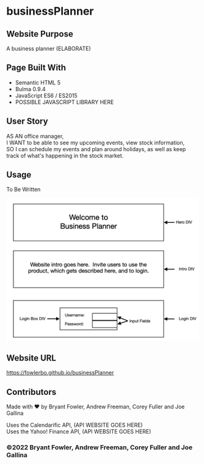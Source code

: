 # businessPlanner

## Website Purpose

A business planner (ELABORATE)

## Page Built With

- Semantic HTML 5
- Bulma 0.9.4
- JavaScript ES6 / ES2015
- POSSIBLE JAVASCRIPT LIBRARY HERE

## User Story

AS AN office manager,  
I WANT to be able to see my upcoming events, view stock information,  
SO I can schedule my events and plan around holidays, as well as keep track of what's happening in the stock market.

## Usage

To Be Written

![Screenshot of Title Page Wireframe](/assets/images/businessPlanner-Title-Page-Wireframe_screenshot.png)

## Website URL

https://fowlerbo.github.io/businessPlanner

## Contributors

Made with ❤️ by Bryant Fowler, Andrew Freeman, Corey Fuller and Joe Gallina

Uses the Calendarific API, (API WEBSITE GOES HERE)  
Uses the Yahoo! Finance API, (API WEBSITE GOES HERE)

### ©️2022 Bryant Fowler, Andrew Freeman, Corey Fuller and Joe Gallina
